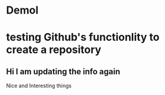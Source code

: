 # Demol
# testing Github's functionlity to create a repository


## Hi I am updating the info again
Nice and Interesting things